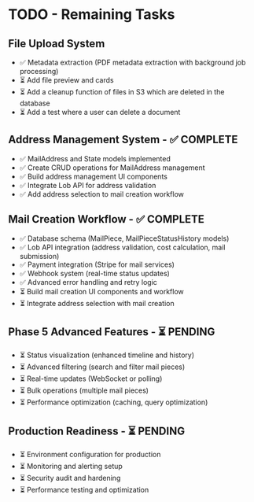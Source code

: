 # TODO - Remaining Tasks

## File Upload System
- ✅ Metadata extraction (PDF metadata extraction with background job processing)
- ⏳ Add file preview and cards
- ⏳ Add a cleanup function of files in S3 which are deleted in the database
- ⏳ Add a test where a user can delete a document

## Address Management System - ✅ COMPLETE
- ✅ MailAddress and State models implemented
- ✅ Create CRUD operations for MailAddress management
- ✅ Build address management UI components
- ✅ Integrate Lob API for address validation
- ✅ Add address selection to mail creation workflow

## Mail Creation Workflow - ✅ COMPLETE
- ✅ Database schema (MailPiece, MailPieceStatusHistory models)
- ✅ Lob API integration (address validation, cost calculation, mail submission)
- ✅ Payment integration (Stripe for mail services)
- ✅ Webhook system (real-time status updates)
- ✅ Advanced error handling and retry logic
- ⏳ Build mail creation UI components and workflow
- ⏳ Integrate address selection with mail creation

## Phase 5 Advanced Features - ⏳ PENDING
- ⏳ Status visualization (enhanced timeline and history)
- ⏳ Advanced filtering (search and filter mail pieces)
- ⏳ Real-time updates (WebSocket or polling)
- ⏳ Bulk operations (multiple mail pieces)
- ⏳ Performance optimization (caching, query optimization)

## Production Readiness - ⏳ PENDING
- ⏳ Environment configuration for production
- ⏳ Monitoring and alerting setup
- ⏳ Security audit and hardening
- ⏳ Performance testing and optimization